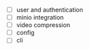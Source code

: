 - [ ] user and authentication
- [ ] minio integration
- [ ] video compression
- [ ] config
- [ ] cli